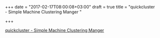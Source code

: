 +++
date = "2017-02-17T08:00:08+03:00"
draft = true
title = "quickcluster - Simple Machine Clustering Manger "

+++

<p><a href="https://t.co/OQYsc3xybF">quickcluster - Simple Machine Clustering Manger </a></p>

